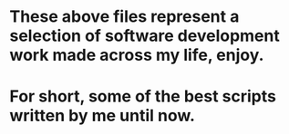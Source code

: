 # These above files represent a selection of software development work made across my life, enjoy. 
# For short, some of the best scripts written by me until now.
